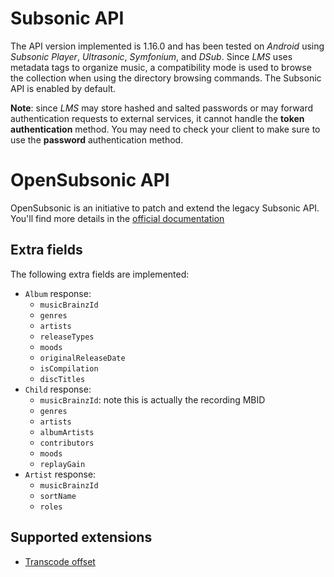 # Subsonic API
The API version implemented is 1.16.0 and has been tested on _Android_ using _Subsonic Player_, _Ultrasonic_, _Symfonium_, and _DSub_.
Since _LMS_ uses metadata tags to organize music, a compatibility mode is used to browse the collection when using the directory browsing commands.
The Subsonic API is enabled by default.

__Note__: since _LMS_ may store hashed and salted passwords or may forward authentication requests to external services, it cannot handle the __token authentication__ method. You may need to check your client to make sure to use the __password__ authentication method.

# OpenSubsonic API
OpenSubsonic is an initiative to patch and extend the legacy Subsonic API. You'll find more details in the [official documentation](https://opensubsonic.netlify.app/)

## Extra fields
The following extra fields are implemented:
* `Album` response:
  * `musicBrainzId`
  * `genres`
  * `artists`
  * `releaseTypes`
  * `moods`
  * `originalReleaseDate`
  * `isCompilation`
  * `discTitles`
* `Child` response:
  * `musicBrainzId`: note this is actually the recording MBID
  * `genres`
  * `artists`
  * `albumArtists`
  * `contributors`
  * `moods`
  * `replayGain`
* `Artist` response:
  * `musicBrainzId`
  * `sortName`
  * `roles`

## Supported extensions
* [Transcode offset](https://opensubsonic.netlify.app/docs/extensions/transcodeoffset/)
